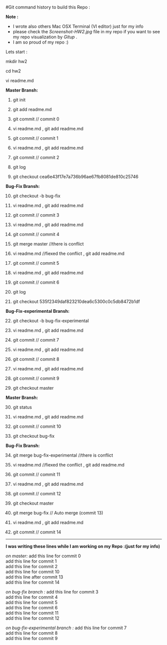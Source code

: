 
#Git command history to build this Repo :

**Note :**
* I wrote also others Mac OSX Terminal (VI editor) just for my info 
* please check the *Screenshot-HW2.jpg* file in my repo if you want to see my repo visualization by *Gitup* . 
* I am so proud of my repo :) 


Lets start :

mkdir hw2

cd hw2

vi readme.md

**Master Bransh:**

1.	git init

2.	git add readme.md

3.	git commit   // commit 0

4.	vi readme.md  , git add readme.md

5.	git commit   // commit 1

6.	 vi readme.md  , git add readme.md

7.	git commit   // commit 2

8.	git log 

9.	git checkout cea6e43f17e7a736b96ae67fb8081de810c25746

**Bug-Fix Bransh:**

10.	git checkout -b bug-fix

11.	vi readme.md  , git add readme.md

12.	git commit   // commit 3

13.	vi readme.md  , git add readme.md

14.	git commit   // commit 4

15.	git merge master //there is conflict

16.	vi readme.md //fiexed the conflict , git add readme.md

17.	git commit   // commit 5

18.	vi readme.md  , git add readme.md

19.	git commit   // commit 6

20.	git log

21.	git checkout 535f2349daf823210dea6c5300c0c5db8472b1df

**Bug-Fix-experimental Bransh:**

22.	git checkout -b bug-fix-experimental

23.	vi readme.md  , git add readme.md

24.	git commit   // commit 7

25.	vi readme.md  , git add readme.md

26.	git commit   // commit 8

27.	vi readme.md  , git add readme.md

28.	git commit   // commit 9

29.	git checkout master

**Master Bransh:**

30.	git status

31.	vi readme.md  , git add readme.md

32.	git commit   // commit 10

33.	git checkout bug-fix

**Bug-Fix Bransh:**

34.	git merge bug-fix-experimental //there is conflict

35.	vi readme.md //fiexed the conflict , git add readme.md

36.	git commit   // commit 11

37.	vi readme.md  , git add readme.md

38.	git commit   // commit 12

39.	git checkout master

40.	git merge bug-fix // Auto merge (commit 13)

41.	vi readme.md  , git add readme.md

42.	git commit   // commit 14

------------------------------------------------
**I was writing these lines while I am working on my Repo :(just for my info)**

*on master:*
add this line for commit 0  <br>
add this line for commit 1  <br>
add this line for commit 2  <br>
add this line for commit 10 <br>
add this line after  commit 13 <br>
add this line for commit 14 <br>

*on bug-fix branch :* 
add this line for commit 3 <br>
add this line for commit 4 <br>
add this line for commit 5 <br>
add this line for commit 6 <br>
add this line for commit 11 <br>
add this line for commit 12 <br>

*on bug-fix-experimental branch :*
add this line for commit 7 <br>
add this line for commit 8 <br>
add this line for commit 9 <br>

